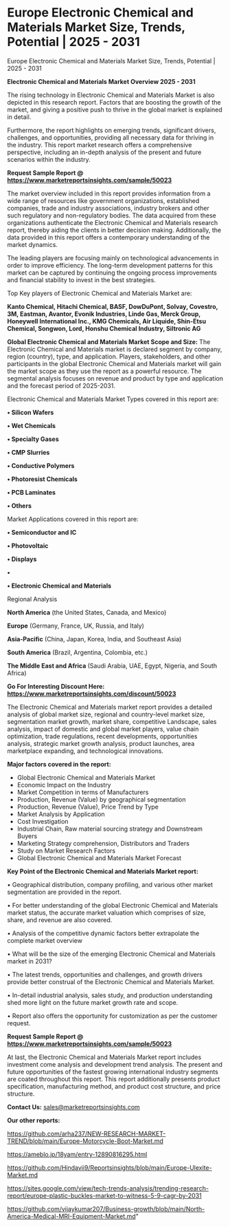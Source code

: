 # Europe Electronic Chemical and Materials Market Size, Trends, Potential | 2025 - 2031
Europe Electronic Chemical and Materials Market Size, Trends, Potential | 2025 - 2031

<Strong> Electronic Chemical and Materials Market Overview 2025 - 2031</strong>

The rising technology in Electronic Chemical and Materials Market is also depicted in this research report. Factors that are boosting the growth of the market, and giving a positive push to thrive in the global market is explained in detail.

Furthermore, the report highlights on emerging trends, significant drivers, challenges, and opportunities, providing all necessary data for thriving in the industry. This report market research offers a comprehensive perspective, including an in-depth analysis of the present and future scenarios within the industry.

<strong>Request Sample Report @ <a href=https://www.marketreportsinsights.com/sample/50023>https://www.marketreportsinsights.com/sample/50023</a></strong>

The market overview included in this report provides information from a wide range of resources like government organizations, established companies, trade and industry associations, industry brokers and other such regulatory and non-regulatory bodies. The data acquired from these organizations authenticate the Electronic Chemical and Materials research report, thereby aiding the clients in better decision making. Additionally, the data provided in this report offers a contemporary understanding of the market dynamics.

The leading players are focusing mainly on technological advancements in order to improve efficiency. The long-term development patterns for this market can be captured by continuing the ongoing process improvements and financial stability to invest in the best strategies.

Top Key players of Electronic Chemical and Materials Market are:

<strong>Kanto Chemical, Hitachi Chemical, BASF, DowDuPont, Solvay, Covestro, 3M, Eastman, Avantor, Evonik Industries, Linde Gas, Merck Group, Honeywell International Inc., KMG Chemicals, Air Liquide, Shin-Etsu Chemical, Songwon, Lord, Honshu Chemical Industry, Siltronic AG</strong>

<strong><b>Global Electronic Chemical and Materials Market Scope and Size:</b></strong>
The Electronic Chemical and Materials market is declared segment by company, region (country), type, and application. Players, stakeholders, and other participants in the global Electronic Chemical and Materials market will gain the market scope as they use the report as a powerful resource. The segmental analysis focuses on revenue and product by type and application and the forecast period of 2025-2031.

Electronic Chemical and Materials Market Types covered in this report are:

<strong>•  Silicon Wafers

•  Wet Chemicals

•  Specialty Gases

•  CMP Slurries

•  Conductive Polymers

•  Photoresist Chemicals

•  PCB Laminates

•  Others</strong>

Market Applications covered in this report are:

<strong>•  Semiconductor and IC

•  Photovoltaic

•  Displays

•  

•  Electronic Chemical and Materials</strong> 

Regional Analysis

<strong>North America</strong> (the United States, Canada, and Mexico)

<strong>Europe</strong> (Germany, France, UK, Russia, and Italy)

<strong>Asia-Pacific</strong> (China, Japan, Korea, India, and Southeast Asia)

<strong>South America</strong> (Brazil, Argentina, Colombia, etc.)

<strong>The Middle East and Africa</strong> (Saudi Arabia, UAE, Egypt, Nigeria, and South Africa)

<strong>Go For Interesting Discount Here: <a href=https://www.marketreportsinsights.com/discount/50023>https://www.marketreportsinsights.com/discount/50023</a></strong>

The Electronic Chemical and Materials market report provides a detailed analysis of global market size, regional and country-level market size, segmentation market growth, market share, competitive Landscape, sales analysis, impact of domestic and global market players, value chain optimization, trade regulations, recent developments, opportunities analysis, strategic market growth analysis, product launches, area marketplace expanding, and technological innovations.

<strong><b>Major factors covered in the report:</b></strong>
<ul>
  <li>Global Electronic Chemical and Materials Market </li>
  <li>Economic Impact on the Industry</li>
  <li>Market Competition in terms of Manufacturers</li>
  <li>Production, Revenue (Value) by geographical segmentation</li>
  <li>Production, Revenue (Value), Price Trend by Type</li>
  <li>Market Analysis by Application</li>
  <li>Cost Investigation</li>
  <li>Industrial Chain, Raw material sourcing strategy and Downstream Buyers</li>
  <li>Marketing Strategy comprehension, Distributors and Traders</li>
  <li>Study on Market Research Factors</li>
  <li>Global Electronic Chemical and Materials Market Forecast</li>
</ul>

<strong><b>Key Point of the Electronic Chemical and Materials Market report:</b></strong>

• Geographical distribution, company profiling, and various other market segmentation are provided in the report.

• For better understanding of the global Electronic Chemical and Materials market status, the accurate market valuation which comprises of size, share, and revenue are also covered.

• Analysis of the competitive dynamic factors better extrapolate the complete market overview

• What will be the size of the emerging Electronic Chemical and Materials market in 2031?

• The latest trends, opportunities and challenges, and growth drivers provide better construal of the Electronic Chemical and Materials Market.

• In-detail industrial analysis, sales study, and production understanding shed more light on the future market growth rate and scope.

• Report also offers the opportunity for customization as per the customer request.

<strong>Request Sample Report @ <a href=https://www.marketreportsinsights.com/sample/50023>https://www.marketreportsinsights.com/sample/50023</a></strong>

At last, the Electronic Chemical and Materials Market report includes investment come analysis and development trend analysis. The present and future opportunities of the fastest growing international industry segments are coated throughout this report. This report additionally presents product specification, manufacturing method, and product cost structure, and price structure.

<strong>Contact Us:</strong>
sales@marketreportsinsights.com

<strong>Our other reports:</strong>

<a href=https://github.com/arha237/NEW-RESEARCH-MARKET-TREND/blob/main/Europe-Motorcycle-Boot-Market.md>https://github.com/arha237/NEW-RESEARCH-MARKET-TREND/blob/main/Europe-Motorcycle-Boot-Market.md</a>

<a href=https://ameblo.jp/18yam/entry-12890816295.html>https://ameblo.jp/18yam/entry-12890816295.html</a>

<a href=https://github.com/Hindavii9/Reportsinsights/blob/main/Europe-Ulexite-Market.md>https://github.com/Hindavii9/Reportsinsights/blob/main/Europe-Ulexite-Market.md</a>

<a href=https://sites.google.com/view/tech-trends-analysis/trending-research-report/europe-plastic-buckles-market-to-witness-5-9-cagr-by-2031>https://sites.google.com/view/tech-trends-analysis/trending-research-report/europe-plastic-buckles-market-to-witness-5-9-cagr-by-2031</a>

<a href=https://github.com/vijaykumar207/Business-growth/blob/main/North-America-Medical-MRI-Equipment-Market.md>https://github.com/vijaykumar207/Business-growth/blob/main/North-America-Medical-MRI-Equipment-Market.md</a>"
